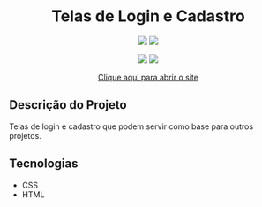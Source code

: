 <h1 align="center">Telas de Login e Cadastro</h1>
<p align="center">
  <img src="https://img.shields.io/github/license/ThiagosousaDEV/LogineCadastro">
  <img src="http://img.shields.io/static/v1?label=status&message=concluido&color=GREEN&style=flat"/>
</p>

<p align="center">
<img src="https://blogger.googleusercontent.com/img/a/AVvXsEhNiRkVMAiS8oh7YCgQ6cpG_9T9LzHoT88qloz26T0wxoy8889AnhrN5jwBsUYPgENjXRR7VL9t-059TamiXfZPvmU201hVCGmmZqeYe62kufMomVFcGGll7jZGUraAaoK9RjheayVdUwAd64SwjNPcg-THjezf0LjPL3rIUsc4LdoBVsuHcDYbdU0TVw">
<img src="https://blogger.googleusercontent.com/img/a/AVvXsEjKWeC_25VVMwCGig9jXxWsAN6bVrbpRwjUAuLWt3MDmcWNrnMakAYUGbb82MDjG-KFoF45Ld-g3b17h7b4dXw2PYJtPOg9SS1WW_FaAmrqDsTpTr78Wpns7MfA5LsFMGwrjBtKXGSf9v-lxS047ujaZ7QdKP1USuBeX97affCrRgStdFD96RfDxQFO9A">
</p>
<p align="center">
  <a href="https://thiagosousadev.site/github/loginecadastro" target="_blank">Clique aqui para abrir o site</a>
</p>

## Descrição do Projeto
Telas de login e cadastro que podem servir como base para outros projetos.

## Tecnologias
- CSS
- HTML
